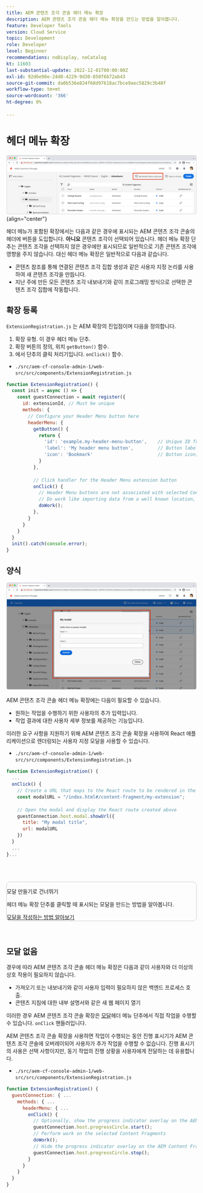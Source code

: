 ```yaml
---
title: AEM 콘텐츠 조각 콘솔 헤더 메뉴 확장
description: AEM 콘텐츠 조각 콘솔 헤더 메뉴 확장을 만드는 방법을 알아봅니다.
feature: Developer Tools
version: Cloud Service
topic: Development
role: Developer
level: Beginner
recommendations: noDisplay, noCatalog
kt: 11603
last-substantial-update: 2022-12-01T00:00:00Z
exl-id: 92d6e98e-24d0-4229-9d30-850f6b72ab43
source-git-commit: da0b536e824f68d97618ac7bce9aec5829c3b48f
workflow-type: tm+mt
source-wordcount: '366'
ht-degree: 0%

---
```


# 헤더 메뉴 확장

![헤더 메뉴 확장](./assets/header-menu/header-menu.png){align="center"}

헤더 메뉴가 포함된 확장에서는 다음과 같은 경우에 표시되는 AEM 콘텐츠 조각 콘솔의 헤더에 버튼을 도입합니다. __아니요__ 콘텐츠 조각이 선택되어 있습니다. 헤더 메뉴 확장 단추는 콘텐츠 조각을 선택하지 않은 경우에만 표시되므로 일반적으로 기존 콘텐츠 조각에 영향을 주지 않습니다. 대신 헤더 메뉴 확장은 일반적으로 다음과 같습니다.

+ 콘텐츠 참조를 통해 연결된 콘텐츠 조각 집합 생성과 같은 사용자 지정 논리를 사용하여 새 콘텐츠 조각을 만듭니다.
+ 지난 주에 만든 모든 콘텐츠 조각 내보내기와 같이 프로그래밍 방식으로 선택한 콘텐츠 조각 집합에 작동합니다.

## 확장 등록

`ExtensionRegistration.js` 는 AEM 확장의 진입점이며 다음을 정의합니다.

1. 확장 유형. 이 경우 헤더 메뉴 단추.
1. 확장 버튼의 정의, 위치 `getButton()` 함수.
1. 에서 단추의 클릭 처리기입니다. `onClick()` 함수.

+ `./src/aem-cf-console-admin-1/web-src/src/components/ExtensionRegistration.js`

```javascript
function ExtensionRegistration() {
  const init = async () => {
    const guestConnection = await register({
      id: extensionId, // Must be unique
      methods: {
        // Configure your Header Menu button here
        headerMenu: {
          getButton() {
            return {
              'id': 'example.my-header-menu-button',    // Unique ID for the button
              'label': 'My header menu button',         // Button label 
              'icon': 'Bookmark'                        // Button icon; get name from: https://spectrum.adobe.com/page/icons/ (Remove spaces, keep uppercase)
            }
          },

          // Click handler for the Header Menu extension button
          onClick() {
            // Header Menu buttons are not associated with selected Content Fragment, and thus are not provided a selection parameter.        
            // Do work like importing data from a well known location, or exporting a welll known set of data
            doWork();            
          },
        }
      }
    }
  }
  init().catch(console.error);
}
```

## 양식

![양식](./assets/modal/modal.png)

AEM 콘텐츠 조각 콘솔 헤더 메뉴 확장에는 다음이 필요할 수 있습니다.

+ 원하는 작업을 수행하기 위한 사용자의 추가 입력입니다.
+ 작업 결과에 대한 사용자 세부 정보를 제공하는 기능입니다.

이러한 요구 사항을 지원하기 위해 AEM 콘텐츠 조각 콘솔 확장을 사용하여 React 애플리케이션으로 렌더링되는 사용자 지정 모달을 사용할 수 있습니다.

+ `./src/aem-cf-console-admin-1/web-src/src/components/ExtensionRegistration.js`

```javascript
function ExtensionRegistration() {
  ...
  onClick() {
    // Create a URL that maps to the React route to be rendered in the modal
    const modalURL = "/index.html#/content-fragment/my-extension";

    // Open the modal and display the React route created above
    guestConnection.host.modal.showUrl({
      title: "My modal title",
      url: modalURL
    })     
  }
  ...     
}...
```

<div class="column is-8-desktop is-full-mobile is-half-tablet" style="
    border: solid 1px #ccc;
    border-radius: 10px;
    margin: 4rem auto;
">
  <div class="is-flex is-padded-small is-padded-big-mobile">
    <div>
      <p class="has-text-weight-bold is-size-36 is-size-27-touch is-margin-bottom-big has-text-blackest">모달 만들기로 건너뛰기</p>
      <p class="has-text-blackest">헤더 메뉴 확장 단추를 클릭할 때 표시되는 모달을 만드는 방법을 알아봅니다.</p>
      <div class="has-align-start is-margin-top-big">
        <a href="./modal.md" target="_blank" class="spectrum-Button spectrum-Button--outline spectrum-Button--primary spectrum-Button--sizeM">
          <span class="spectrum-Button-label has-no-wrap has-text-weight-bold" title="모달을 작성하는 방법 알아보기">모달을 작성하는 방법 알아보기</span>
        </a>
      </div>
    </div>
  </div>
</div>

## 모달 없음

경우에 따라 AEM 콘텐츠 조각 콘솔 헤더 메뉴 확장은 다음과 같이 사용자와 더 이상의 상호 작용이 필요하지 않습니다.

+ 가져오기 또는 내보내기와 같이 사용자 입력이 필요하지 않은 백엔드 프로세스 호출.
+ 콘텐츠 지침에 대한 내부 설명서와 같은 새 웹 페이지 열기

이러한 경우 AEM 콘텐츠 조각 콘솔 확장은 [모달](#modal)헤더 메뉴 단추에서 직접 작업을 수행할 수 있습니다. `onClick` 핸들러입니다.

AEM 콘텐츠 조각 콘솔 확장을 사용하면 작업이 수행되는 동안 진행 표시기가 AEM 콘텐츠 조각 콘솔에 오버레이되어 사용자가 추가 작업을 수행할 수 없습니다. 진행 표시기의 사용은 선택 사항이지만, 동기 작업의 진행 상황을 사용자에게 전달하는 데 유용합니다.

+ `./src/aem-cf-console-admin-1/web-src/src/components/ExtensionRegistration.js`

```javascript
function ExtensionRegistration() {
  guestConnection: { ...
    methods: { ...
      headerMenu: { ...
        onClick() {
          // Optionally, show the progress indicator overlay on the AEM Content Fragment console
          guestConnection.host.progressCircle.start();
          // Perform work on the selected Content Fragments
          doWork();
          // Hide the progress indicator overlay on the AEM Content Fragment console when the work is done
          guestConnection.host.progressCircle.stop();
        }
      }
    }
  }
}
```

